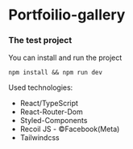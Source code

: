 # Portfoilio-gallery
### The test project


You can install and run the project

```npm install && npm run dev```

Used technologies:
- React/TypeScript
- React-Router-Dom
- Styled-Components
- Recoil JS - &copy;Facebook(Meta)
- Tailwindcss
